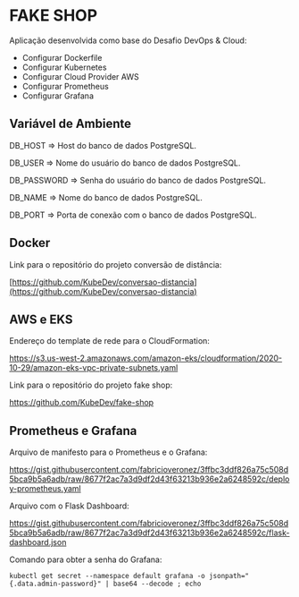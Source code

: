 # FAKE SHOP

Aplicação desenvolvida como base do Desafio DevOps & Cloud:

- Configurar Dockerfile
- Configurar Kubernetes
- Configurar Cloud Provider AWS
- Configurar Prometheus
- Configurar Grafana

## Variável de Ambiente

DB_HOST => Host do banco de dados PostgreSQL.

DB_USER => Nome do usuário do banco de dados PostgreSQL.

DB_PASSWORD => Senha do usuário do banco de dados PostgreSQL.

DB_NAME => Nome do banco de dados PostgreSQL.

DB_PORT => Porta de conexão com o banco de dados PostgreSQL.

## Docker

Link para o repositório do projeto conversão de distância:

[https://github.com/KubeDev/conversao-distancia](https://github.com/KubeDev/conversao-distancia)

## AWS e EKS

Endereço do template de rede para o CloudFormation:

https://s3.us-west-2.amazonaws.com/amazon-eks/cloudformation/2020-10-29/amazon-eks-vpc-private-subnets.yaml

Link para o repositório do projeto fake shop:

https://github.com/KubeDev/fake-shop

## Prometheus e Grafana

Arquivo de manifesto para o Prometheus e o Grafana:

https://gist.githubusercontent.com/fabricioveronez/3ffbc3ddf826a75c508d5bca9b5a6adb/raw/8677f2ac7a3d9df2d43f63213b936e2a6248592c/deploy-prometheus.yaml

Arquivo com o Flask Dashboard:

https://gist.githubusercontent.com/fabricioveronez/3ffbc3ddf826a75c508d5bca9b5a6adb/raw/8677f2ac7a3d9df2d43f63213b936e2a6248592c/flask-dashboard.json

Comando para obter a senha do Grafana:

```
kubectl get secret --namespace default grafana -o jsonpath="{.data.admin-password}" | base64 --decode ; echo
```
